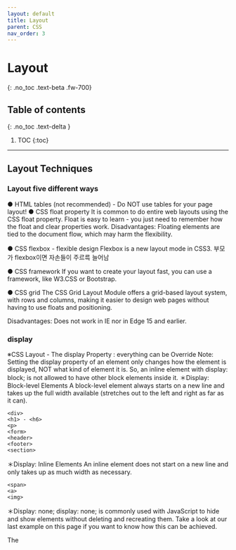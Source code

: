 ```yaml
---
layout: default
title: Layout
parent: CSS
nav_order: 3
---
```


# Layout
{: .no_toc .text-beta .fw-700}

## Table of contents
{: .no_toc .text-delta }

1. TOC
{:toc}

---

## Layout Techniques

### Layout five different ways

● HTML tables (not recommended) - Do NOT use tables for your page layout!
● CSS float property
It is common to do entire web layouts using the CSS float property. Float is easy to learn - you just need to remember how the float and clear properties work. Disadvantages: Floating elements are tied to the document flow, which may harm the flexibility. 

● CSS flexbox - flexible design
Flexbox is a new layout mode in CSS3.
부모가 flexbox이면 자손들이 주르륵 늘어남

● CSS framework
If you want to create your layout fast, you can use a framework, like W3.CSS or Bootstrap.

● CSS grid
The CSS Grid Layout Module offers a grid-based layout system, with rows and columns, making it easier to design web pages without having to use floats and positioning.

Disadvantages: Does not work in IE nor in Edge 15 and earlier.

### display

※CSS Layout - The display Property : everything can be Override
Note: Setting the display property of an element only changes how the element is displayed, NOT what kind of element it is. So, an inline element with display: block; is not allowed to have other block elements inside it.
＊Display: Block-level Elements
A block-level element always starts on a new line and takes up the full width available (stretches out to the left and right as far as it can).

	<div>
	<h1> - <h6>
	<p>
	<form>
	<header>
	<footer>
	<section>

＊Display: Inline Elements
An inline element does not start on a new line and only takes up as much width as necessary.

	<span>
	<a>
	<img>

＊Display: none;
display: none; is commonly used with JavaScript to hide and show elements without deleting and recreating them. Take a look at our last example on this page if you want to know how this can be achieved.

The <script> element uses display: none; as default. 
// Hide an Element - display:none or visibility:hidden?

display: table-cell 관련 https://www.biew.co.kr/35

● display : 박스의 유형 제거 - 상속x, 애니메이션x
	display: block
	display: inline → 크기 조정 불가능, margin top,bottom 조정 불가능
	display: inline-block : 기본 마진값이 있어서 쓰지 않는게 좋음
	display: none → 안보임, 공간도 없음
    
#### flex-box

Use of flexbox ensures that elements behave predictably when the page layout must accommodate different screen sizes and different display devices. Disadvantages: Does not work in IE10 and earlier.

● justify-content : flex 요소를 가로 선상에서 정렬합니다
	flex-start(default), flex-end, center, space-between, space-around
● align-items : flex요소를 세로선상에서 정렬합니다
	flex-start, flex-end, center, baseline, stretch(default)
● flex-direction : 정렬할 방향을 지정합니다
	row(default), row-reverse, column, column-reverse
● order : flex 요소의 순서를 지정합니다.
	order: ... -1 0 1 ...
● align-self : 지정된 align-items값을 무시하고 flex요소를 세로선 상에서 정렬합니다
	flex-start, flex-end, center, baseline, stretch
● flex-wrap : flex요소를 한줄 또는 여러 줄에 걸쳐 정렬합니다.
	nowrap(default), wrap, wrap-reverse
● flex-flow : 다음의 속성들을 간략히 한 속성입니다. : flex-direction and flex-wrap
● align-content : 세로선 상에 여분의 공간이 있는 경우 flex컨테이너 사이의 간격을 조정합니다.
	flex-start, flex-end, center, space-between, space-around, stretch(default)

flex한 자손이 이미지라면   vertical-align: middle; 하면 마진 없어짐 

    
### position


● position : ignore normal flow and set new position
	position: static = 웹 페이지가 작성된 순서대로 출력 위치를 정함(normal flow) - default 
			adjustment properties don't work on this
	position: relative = 기본 위치에서 adjustment properties에 의해 상대 배치됨, 반응메뉴
			positioned relative to its normal position.
	position: absolute = adjustment properties로 정하고 부모 태그 안에서 상대 좌표
		position: absolute; is positioned relative to the nearest positioned ancestor
However; if an absolute positioned element has no positioned ancestors, it uses the document body, and moves along with page scrolling.

Note: A "positioned" element is one whose position is anything except static

	position: fixed = adjustment properties로 뷰 포트의 특정 위치에 고정시키는 것(광고) - top이나 bottom 들어가야 됨 (안하면 오설록 네비처럼 뒤에 하나 더 깔아서 빈값 채워야돼 ㅁㅊ;)
	A fixed element does not leave a gap in the page where it would normally have been located.
	position: sticky; = An element with position: sticky; is positioned based on the user's scroll position.	
			  position: -webkit-sticky;
			  top: 0px; //필수로 들어가야 진행됨
		img align - style attribute
			vertical-align: text-top;
			vertical-align: text-bottom;

● left, right, top, bottom : 위치와 크기조정 (top, bottom, left, right, width, height) - position 속성이 무조건 있어야 작동됨 

### float

float된 요소는 내부의 float된 요소를 인식한다, 띄어진 요소는 띄어진 요소 서로간을 인식하고 그 다음으로 위치
요점 정리
블록 요소를 가로로 나란히 정렬하기 위해서는 float을 이용
float된 요소는 기본적으로 상위 요소가 영역을 파악하지 못함 (float가 요소를 띄움)
float는 띄어지기 때문에, 보통 다음 블록 요소는 float된 요소 밑에 깔리게 됨.
블록 요소는 기본적으로 float을 인식하지 못함. 텍스트, 인라인 요소, 그리고 float된 요소만 다른 float요소를 인식 함.
float된 요소를 부모 요소가 포함하기 위해, height로 임의의 높이 값을 줄 수 있지만, 내부 float 요소의 높이 바뀔 때마다 직접 바꿔줘야 함.
float된 요소들 다음에 비어있는 div에 clear:both 속성을 주어 부모가 높이를 자동으로 인식하게 할 수 있음.
float된 요소들의 부모 요소에 overflow:hidden을 줄 경우, 부모 요소는 float된 요소를 인식.
overflow:hidden은 자식 요소의 margin 값도 내부로 인식하게 함.
float된 요소의 부모가 float 될 경우, 부모 요소는 자식 요소를 인식 함.
float 될 경우, 기존 블럭 요소처럼 너비가 넓게 퍼지지 않음. 기본적으로 내부 영역 만큼의 너비를 가짐.

- 새로운 버전
.clearfix::after {
  content: "";
  clear: both;
  display: table;
}


float :　유동배치, 항상 왼쪽이나 오른쪽에 배치시킬 수 있음(광고나 공지) -떠있다
float라는 속성은 전에 살펴봤지만, 기본적으로 요소가 띄워지게(floating) 만드는 속성을 가지고 있습니다. 그렇기 때문에 요소가 띄어진 상태에서는 그의 부모 요소(div.float-frame)가 해당 요소(div.float-unit)를 인식하지 못합니다. 오로지 float되지 않은 요소들만 인식하여 포함합니다.


블록 요소는 기본적으로 float된 요소를 인식하지 못합니다. float된 요소를 인식하는 것은 텍스트들과 인라인 요소, 그리고 float된 요소 뿐입니다

overflow를 이용한 방법
이번엔 또 다른 방법입니다. 이 방법은 임의의 요소를 넣지 않으면서도, 부모 요소가 떠있는 요소들을 인식하게 만들어 줍니다. 바로 'overflow' 속성을 이용한 방법으로, 부모 요소(div.float-frame)에 'overflow:hidden' 속성을 넣어 주는 것입니다.

float: left (inline의 기본 spacing을 없애고 붙여줌)
float: right
        텍스트가 따라와서 텍스트의 float을 취소하고 싶다면 clear:none left right both가 있음
    clear값은 box에만 들어갑니다~~~

